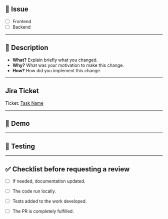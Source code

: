 ## 📄 Issue 
 [Please add]: <> (Specify the principal issue to create this PR.)
- [ ] Frontend
- [ ] Backend

---

## 📝 Description 
 [Please add]: <> (Specify all the changes you have made to the codebase and why.)
  - __What?__ Explain briefly what you changed. 
  - __Why?__ What was your motivation to make this change. 
  - __How?__ How did you implement this change.

---

## <img src='https://cdn.icon-icons.com/icons2/2699/PNG/512/atlassian_jira_logo_icon_170511.png' style='position:absolute;top:-40px;margin-left:5px;' alt='drawing' width='18'/> Jira Ticket

Ticket: [Task Name](link)

---

## 📸 Demo
 [Please add]: <> (If applicable, add screenshots to help explain your problem.) 

---
 
## 🧪 Testing 
 [Please add]: <> (Please briefly describe the tests that you ran to verify your changes.)

---

## ✅ Checklist before requesting a review 

- [ ] If needed, documentation updated.
- [ ] The code run locally.
- [ ] Tests added to the work developed.
- [ ] The PR is completely fulfilled.
 
